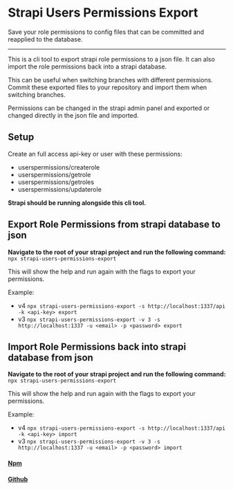 # Strapi Users Permissions Export

Save your role permissions to config files that can be committed and reapplied to the database.

----

This is a cli tool to export strapi role permissions to a json file.
It can also import the role permissions back into a strapi database.

This can be useful when switching branches with different permissions.
Commit these exported files to your repository and import them when switching branches.

Permissions can be changed in the strapi admin panel and exported or changed directly in the json file and imported.

## Setup
Create an full access api-key or user with these permissions:
- userspermissions/createrole
- userspermissions/getrole
- userspermissions/getroles
- userspermissions/updaterole

**Strapi should be running alongside this cli tool.**

## Export Role Permissions from strapi database to json

**Navigate to the root of your strapi project and run the following command:**  
`npx strapi-users-permissions-export`

This will show the help and run again with the flags to export your permissions.

Example:  
- v4 `npx strapi-users-permissions-export -s http://localhost:1337/api -k <api-key> export`
- v3 `npx strapi-users-permissions-export -v 3 -s http://localhost:1337 -u <email> -p <password> export`


## Import Role Permissions back into strapi database from json
**Navigate to the root of your strapi project and run the following command:**  
`npx strapi-users-permissions-export`

This will show the help and run again with the flags to export your permissions.

Example:  
- v4 `npx strapi-users-permissions-export -s http://localhost:1337/api -k <api-key> import`
- v3 `npx strapi-users-permissions-export -v 3 -s http://localhost:1337 -u <email> -p <password> import`

#### <ins>[Npm](https://www.npmjs.com/package/strapi-users-permissions-export)<ins>

#### <ins>[Github](https://github.com/DarinDev1000/strapi-users-permissions-export)<ins>
